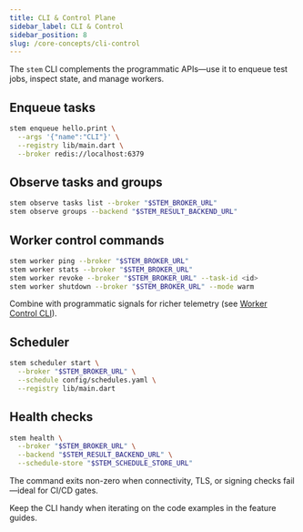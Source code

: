 ```yaml
---
title: CLI & Control Plane
sidebar_label: CLI & Control
sidebar_position: 8
slug: /core-concepts/cli-control
---
```


The `stem` CLI complements the programmatic APIs—use it to enqueue test jobs,
inspect state, and manage workers.

## Enqueue tasks

```bash
stem enqueue hello.print \
  --args '{"name":"CLI"}' \
  --registry lib/main.dart \
  --broker redis://localhost:6379
```

## Observe tasks and groups

```bash
stem observe tasks list --broker "$STEM_BROKER_URL"
stem observe groups --backend "$STEM_RESULT_BACKEND_URL"
```

## Worker control commands

```bash
stem worker ping --broker "$STEM_BROKER_URL"
stem worker stats --broker "$STEM_BROKER_URL"
stem worker revoke --broker "$STEM_BROKER_URL" --task-id <id>
stem worker shutdown --broker "$STEM_BROKER_URL" --mode warm
```

Combine with programmatic signals for richer telemetry (see
[Worker Control CLI](../workers/worker-control.md)).

## Scheduler

```bash
stem scheduler start \
  --broker "$STEM_BROKER_URL" \
  --schedule config/schedules.yaml \
  --registry lib/main.dart
```

## Health checks

```bash
stem health \
  --broker "$STEM_BROKER_URL" \
  --backend "$STEM_RESULT_BACKEND_URL" \
  --schedule-store "$STEM_SCHEDULE_STORE_URL"
```

The command exits non-zero when connectivity, TLS, or signing checks fail—ideal
for CI/CD gates.

Keep the CLI handy when iterating on the code examples in the feature guides.
